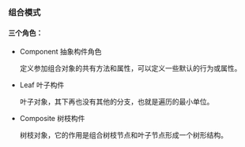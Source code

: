 ### 组合模式

#### 三个角色：
- Component 抽象构件角色

    定义参加组合对象的共有方法和属性，可以定义一些默认的行为或属性。
- Leaf 叶子构件

    叶子对象，其下再也没有其他的分支，也就是遍历的最小单位。
- Composite 树枝构件

    树枝对象，它的作用是组合树枝节点和叶子节点形成一个树形结构。